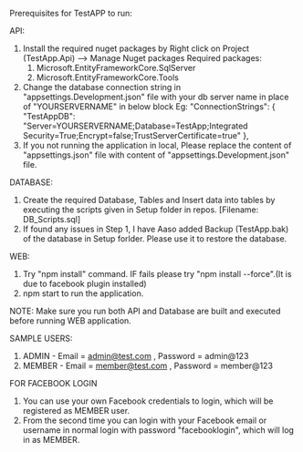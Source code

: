 Prerequisites for TestAPP to run:

API:
 1. Install the required nuget packages by Right click on Project (TestApp.Api) --> Manage Nuget packages
      Required packages:
	1. Microsoft.EntityFrameworkCore.SqlServer
	2. Microsoft.EntityFrameworkCore.Tools
 2. Change the database connection string in "appsettings.Development.json" file with your db server name in place of "YOURSERVERNAME" in below block
	Eg: "ConnectionStrings": {
    		"TestAppDB": "Server=YOURSERVERNAME;Database=TestApp;Integrated Security=True;Encrypt=false;TrustServerCertificate=true"
  	      },
 3. If you not running the application in local, Please replace the content of "appsettings.json" file with content of "appsettings.Development.json" file.

DATABASE:
 1. Create the required Database, Tables and Insert data into tables by executing the scripts given in Setup folder in repos. 
    [Filename: DB_Scripts.sql]
 2. If found any issues in Step 1, I have Aaso added Backup (TestApp.bak) of the database in Setup forlder. Please use it to restore the database. 

WEB:
 1. Try "npm install" command. IF fails please try "npm install --force".(It is due to facebook plugin installed)
 2. npm start to run the application.

NOTE: Make sure you run both API and Database are built and executed before running WEB application.

SAMPLE USERS:
  1. ADMIN -  Email = admin@test.com ,  Password = admin@123
  2. MEMBER - Email = member@test.com , Password = member@123

FOR FACEBOOK LOGIN
  1. You can use your own Facebook credentials to login, which will be registered as MEMBER user.
  2. From the second time you can login with your Facebook email or username in normal login with password "facebooklogin", which will log in as MEMBER.

